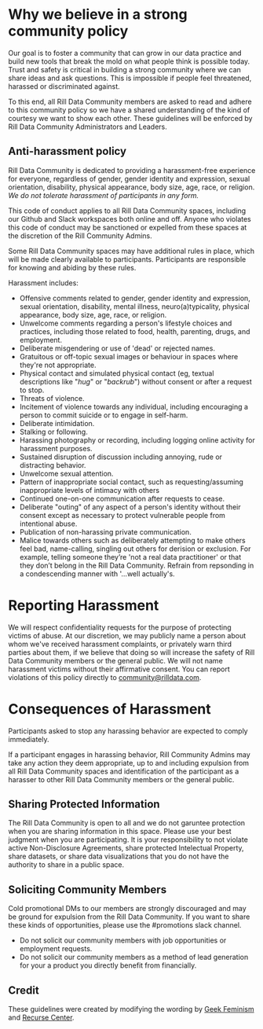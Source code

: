 # Why we believe in a strong community policy

Our goal is to foster a community that can grow in our data practice and build new tools that break the mold on what people think is possible today. Trust and safety is critical in building a strong community where we can share ideas and ask questions. This is impossible if people feel threatened, harassed or discriminated against.
 
To this end, all Rill Data Community members are asked to read and adhere to this community policy so we have a shared understanding of the kind of courtesy we want to show each other. These guidelines will be enforced by Rill Data Community Administrators and Leaders.

## Anti-harassment policy
Rill Data Community is dedicated to providing a harassment-free experience for everyone, regardless of gender, gender identity and expression, sexual orientation, disability, physical appearance, body size, age, race, or religion. *We do not tolerate harassment of participants in any form.*

This code of conduct applies to all Rill Data Community spaces, including our Github and Slack workspaces both online and off. Anyone who violates this code of conduct may be sanctioned or expelled from these spaces at the discretion of the Rill Community Admins.

Some Rill Data Community spaces may have additional rules in place, which will be made clearly available to participants. Participants are responsible for knowing and abiding by these rules.

Harassment includes:
  * Offensive comments related to gender, gender identity and expression, sexual orientation, disability, mental illness, neuro(a)typicality, physical appearance, body size, age, race, or religion.
  * Unwelcome comments regarding a person's lifestyle choices and practices, including those related to food, health, parenting, drugs, and employment.
  * Deliberate misgendering or use of 'dead' or rejected names.
  * Gratuitous or off-topic sexual images or behaviour in spaces where they're not appropriate.
  * Physical contact and simulated physical contact (eg, textual descriptions like "*hug*" or "*backrub*") without consent or after a request to stop.
  * Threats of violence.
  * Incitement of violence towards any individual, including encouraging a person to commit suicide or to engage in self-harm.
  * Deliberate intimidation.
  * Stalking or following.
  * Harassing photography or recording, including logging online activity for harassment purposes.
  * Sustained disruption of discussion including annoying, rude or distracting behavior.
  * Unwelcome sexual attention.
  * Pattern of inappropriate social contact, such as requesting/assuming inappropriate levels of intimacy with others
  * Continued one-on-one communication after requests to cease.
  * Deliberate "outing" of any aspect of a person's identity without their consent except as necessary to protect vulnerable people from intentional abuse.
  * Publication of non-harassing private communication.
  * Malice towards others such as deliberately attempting to make others feel bad, name-calling, singling out others for derision or exclusion. For example, telling someone they’re 'not a real data practitioner' or that they don’t belong in the Rill Data Community.  Refrain from repsonding in a condescending manner with '...well actually's.

# Reporting Harassment
We will respect confidentiality requests for the purpose of protecting victims of abuse. At our discretion, we may publicly name a person about whom we've received harassment complaints, or privately warn third parties about them, if we believe that doing so will increase the safety of Rill Data Community members or the general public. We will not name harassment victims without their affirmative consent. You can report violations of this policy directly to community@rilldata.com.

# Consequences of Harassment
Participants asked to stop any harassing behavior are expected to comply immediately.

If a participant engages in harassing behavior, Rill Community Admins may take any action they deem appropriate, up to and including expulsion from all Rill Data Community spaces and identification of the participant as a harasser to other Rill Data Community members or the general public.

## Sharing Protected Information
The Rill Data Community is open to all and we do not garuntee protection when you are sharing information in this space. Please use your best judgment when you are participating. It is your responsibility to not violate active Non-Disclosure Agreements, share protected Intelectual Property, share datasets, or share data visualizations that you do not have the authority to share in a public space.  

## Soliciting Community Members
Cold promotional DMs to our members are strongly discouraged and may be ground for expulsion from the Rill Data Community. If you want to share these kinds of opportunities, please use the #promotions slack channel.
  * Do not solicit our community members with job opportunities or employment requests.
  * Do not solicit our community members as a method of lead generation for your a product you directly benefit from financially.

## Credit
These guidelines were created by modifying the wording by [Geek Feminism](https://geekfeminism.fandom.com/wiki/Community_anti-harassment/Policy) and [Recurse Center](https://www.recurse.com/code-of-conduct).
